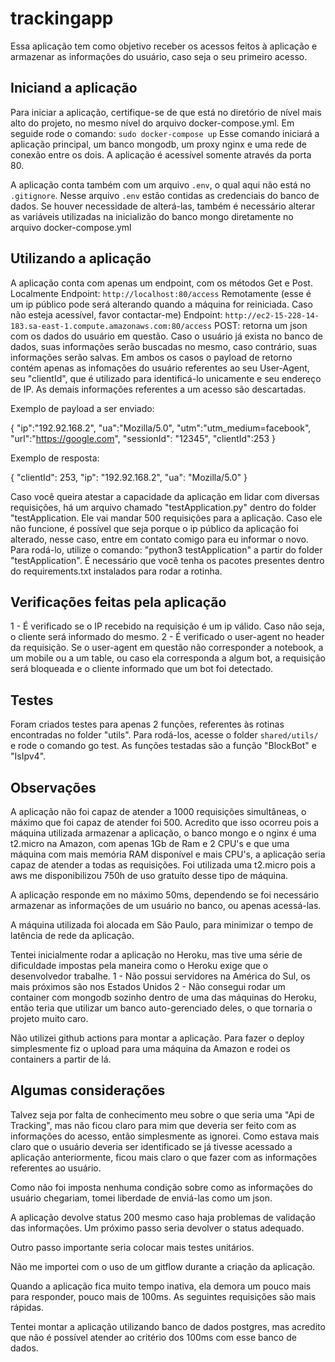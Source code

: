 # trackingapp

Essa aplicação tem como objetivo receber os acessos feitos à aplicação e armazenar as informações do usuário, caso seja o seu primeiro acesso.

## Iniciand a aplicação

Para iniciar a aplicação, certifique-se de que está no diretório de nível mais alto do projeto, no mesmo nível do arquivo
docker-compose.yml. Em seguide rode o comando:
`sudo docker-compose up`
Esse comando iniciará a aplicação principal, um banco mongodb, um proxy nginx e uma rede de conexão entre os dois. A aplicação é
acessível somente através da porta 80.

A aplicação conta também com um arquivo `.env`, o qual aqui não está no `.gitignore`. Nesse arquivo `.env` estão
contidas as credenciais do banco de dados. Se houver necessidade de alterá-las, também é necessário alterar as variáveis
utilizadas na inicializão do banco mongo diretamente no arquivo docker-compose.yml

## Utilizando a aplicação

A aplicação conta com apenas um endpoint, com os métodos Get e Post.
Localmente
Endpoint: `http://localhost:80/access`
Remotamente (esse é um ip público pode será alterando quando a máquina for reiniciada. Caso não esteja acessível, favor contactar-me)
Endpoint: `http://ec2-15-228-14-183.sa-east-1.compute.amazonaws.com:80/access`
POST: retorna um json com os dados do usuário em questão. Caso o usuário já exista no banco de dados, suas informações serão buscadas no mesmo,
caso contrário, suas informações serão salvas. Em ambos os casos o payload de retorno contém apenas as infomações do usuário referentes ao seu User-Agent,
seu "clientId", que é utilizado para identificá-lo unicamente e seu endereço de IP. As demais informações referentes a um acesso são descartadas.

Exemplo de payload a ser enviado:

{
"ip":"192.92.168.2",
"ua":"Mozilla/5.0",
"utm":"utm_medium=facebook",
"url":"https://google.com",
"sessionId": "12345",
"clientId":253
}

Exemplo de resposta:

{
"clientId": 253,
"ip": "192.92.168.2",
"ua": "Mozilla/5.0"
}

Caso você queira atestar a capacidade da aplicação em lidar com diversas requisições, há um arquivo chamado "testApplication.py" dentro do folder "testApplication.
Ele vai mandar 500 requisições para a aplicação. Caso ele não funcione, é possível que seja porque o ip público da aplicação foi alterado, nesse caso, entre em contato comigo para eu informar o novo. Para rodá-lo, utilize o comando: "python3 testApplication" a partir do folder "testApplication". É necessário que você tenha
os pacotes presentes dentro do requirements.txt instalados para rodar a rotinha.

## Verificações feitas pela aplicação

1 - É verificado se o IP recebido na requisição é um ip válido. Caso não seja, o cliente será informado do mesmo.
2 - É verificado o user-agent no header da requisição. Se o user-agent em questão não corresponder a notebook, a um mobile ou a um table, ou caso ela corresponda a algum bot, a requisição será bloqueada e o cliente informado que um bot foi detectado.

## Testes

Foram criados testes para apenas 2 funções, referentes às rotinas encontradas no folder "utils". Para rodá-los, acesse o folder `shared/utils/` e rode o comando
go test. As funções testadas são a função "BlockBot" e "IsIpv4".

## Observações

A aplicação não foi capaz de atender a 1000 requisições simultâneas, o máximo que foi capaz de atender foi 500. Acredito que isso ocorreu pois a máquina utilizada armazenar a aplicação, o banco mongo e o nginx é uma t2.micro na Amazon, com apenas 1Gb de Ram e 2 CPU's e que uma máquina com mais memória RAM disponível e mais CPU's, a aplicação seria capaz de atender a todas as requisições. Foi utilizada uma t2.micro pois a aws me disponibilizou 750h de uso gratuíto desse tipo de máquina.

A aplicação responde em no máximo 50ms, dependendo se foi necessário armazenar as informações de um usuário no banco, ou apenas acessá-las.

A máquina utilizada foi alocada em São Paulo, para minimizar o tempo de latência de rede da aplicação.

Tentei inicialmente rodar a aplicação no Heroku, mas tive uma série de dificuldade impostas pela maneira como o Heroku exige que o desenvolvedor trabalhe.
1 - Não possui servidores na América do Sul, os mais próximos são nos Estados Unidos
2 - Não consegui rodar um container com mongodb sozinho dentro de uma das máquinas do Heroku, então teria que utilizar um banco auto-gerenciado deles, o que tornaria o projeto muito caro.

Não utilizei github actions para montar a aplicação. Para fazer o deploy simplesmente fiz o upload para uma máquina da Amazon e rodei os containers a partir de lá.

## Algumas considerações

Talvez seja por falta de conhecimento meu sobre o que seria uma "Api de Tracking", mas não ficou claro para mim que deveria ser feito com as informações do acesso, então simplesmente as ignorei. Como estava mais claro que o usuário deveria ser identificado se já tivesse acessado a aplicação anteriormente, ficou mais claro o que fazer com as informações referentes ao usuário.

Como não foi imposta nenhuma condição sobre como as informações do usuário chegariam, tomei liberdade de enviá-las como um json.

A aplicação devolve status 200 mesmo caso haja problemas de validação das informações. Um próximo passo seria devolver o status adequado.

Outro passo importante seria colocar mais testes unitários.

Não me importei com o uso de um gitflow durante a criação da aplicação.

Quando a aplicação fica muito tempo inativa, ela demora um pouco mais para responder, pouco mais de 100ms. As seguintes requisições são mais rápidas.

Tentei montar a aplicação utilizando banco de dados postgres, mas acredito que não é possível atender ao critério dos 100ms com esse banco de dados.
